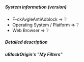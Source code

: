 <!--
This is a template helping you to create an issue which can be processed as quickly as possible.
-->

##### System information (version)
<!-- Example
- F-ckAvgleAntiAdblock => 0.11.26 
- Operating System / Platform => Windows 64 Bit
- Web Browser => Chrome
-->

- F-ckAvgleAntiAdblock => :grey_question:
- Operating System / Platform => :grey_question:
- Web Browser => :grey_question:

##### Detailed description

<!-- your description -->

##### uBlockOrigin's "My Filters"

<!-- your "My filters" -->
